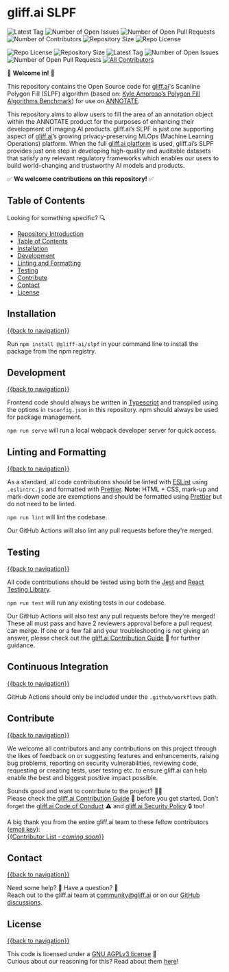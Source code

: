 # gliff.ai SLPF

![Latest Tag](https://img.shields.io/github/v/tag/gliff-ai/slpf?&label=latest_tag&style=flat-square&color=f2f2f2) ![Number of Open Issues](https://img.shields.io/github/issues/gliff-ai/slpf?style=flat-square&color=yellow) ![Number of Open Pull Requests](https://img.shields.io/github/issues-pr/gliff-ai/slpf?style=flat-square&color=yellow) ![Number of Contributors](https://img.shields.io/github/contributors/gliff-ai/slpf?style=flat-square&color=yellow) ![Repository Size](https://img.shields.io/github/repo-size/gliff-ai/slpf?style=flat-square&color=red) ![Repo License](https://img.shields.io/github/license/gliff-ai/slpf?color=0078FF&style=flat-square)

![Repo License](https://img.shields.io/github/license/gliff-ai/slpf?color=0078FF&style=flat-square) ![Repository Size](https://img.shields.io/github/repo-size/gliff-ai/slpf?style=flat-square&color=f2f2f2) ![Latest Tag](https://img.shields.io/github/v/tag/gliff-ai/slpf?&label=latest%20tag&style=flat-square&color=f2f2f2) ![Number of Open Issues](https://img.shields.io/github/issues/gliff-ai/slpf?style=flat-square&color=yellow) ![Number of Open Pull Requests](https://img.shields.io/github/issues-pr/gliff-ai/slpf?style=flat-square&color=yellow) <!-- ALL-CONTRIBUTORS-BADGE:START - Do not remove or modify this section -->
[![All Contributors](https://img.shields.io/badge/contributors-0-yellow.svg?style=flat-square)](#contributors)
<!-- ALL-CONTRIBUTORS-BADGE:END -->

👋 **Welcome in!** 👋

This repository contains the Open Source code for [gliff.ai](https://gliff.ai/)'s Scanline Polygon Fill (SLPF) algorithm (based on: [Kyle Amoroso’s Polygon Fill Algorithms Benchmark](https://github.com/kamoroso94/polygon-fill-benchmark)) for use on [ANNOTATE](https://github.com/gliff-ai/annotate/blob/main/README.md).

This repository aims to allow users to fill the area of an annotation object within the ANNOTATE product for the purposes of enhancing their development of imaging AI products. gliff.ai’s SLPF is just one supporting aspect of [gliff.ai](https://gliff.ai/)’s growing privacy-preserving MLOps (Machine Learning Operations) platform. When the full [gliff.ai platform](https://gliff.ai/software/) is used, gliff.ai’s SLPF provides just one step in developing high-quality and auditable datasets that satisfy any relevant regulatory frameworks which enables our users to build world-changing and trustworthy AI models and products.

✅ **We welcome contributions on this repository!** ✅

## Table of Contents

Looking for something specific? 🔍

- [Repository Introduction](#gliffai-slpf)
- [Table of Contents](#table-of-contents)
- [Installation](#installation)
- [Development](#development)
- [Linting and Formatting](#linting-and-formatting)
- [Testing](#testing)
- [Contribute](#contribute)
- [Contact](#contact)
- [License](#license)

## Installation

[{{back to navigation}}](#table-of-contents)

Run `npm install @gliff-ai/slpf` in your command line to install the package from the npm registry.

## Development

[{{back to navigation}}](#table-of-contents)

Frontend code should always be written in [Typescript](https://www.typescriptlang.org/) and transpiled using the options in `tsconfig.json` in this repository. npm should always be used for package management.

`npm run serve` will run a local webpack developer server for quick access.

## Linting and Formatting

[{{back to navigation}}](#table-of-contents)

As a standard, all code contributions should be linted with [ESLint](https://eslint.org/) using `.eslintrc.js` and formatted with [Prettier](https://prettier.io/). **Note:** HTML + CSS, mark-up and mark-down code are exemptions and should be formatted using [Prettier](https://prettier.io/) but do not need to be linted.

`npm run lint` will lint the codebase.

Our GitHub Actions will also lint any pull requests before they're merged.

## Testing

[{{back to navigation}}](#table-of-contents)

All code contributions should be tested using both the [Jest](https://jestjs.io/) and [React Testing Library](https://testing-library.com/docs/react-testing-library/intro/).

`npm run test` will run any existing tests in our codebase.

Our GitHub Actions will also test any pull requests before they're merged! These all must pass and have 2 reviewers approval before a pull request can merge. If one or a few fail and your troubleshooting is not giving an answer, please check out the [gliff.ai Contribution Guide](https://github.com/gliff-ai/.github/blob/main/CONTRIBUTING.md) 👋 for further guidance.

## Continuous Integration

[{{back to navigation}}](#table-of-contents)

GitHub Actions should only be included under the `.github/workflows` path.

## Contribute

[{{back to navigation}}](#table-of-contents)

We welcome all contributors and any contributions on this project through the likes of feedback on or suggesting features and enhancements, raising bug problems, reporting on security vulnerabilities, reviewing code, requesting or creating tests, user testing etc. to ensure gliff.ai can help enable the best and biggest positive impact possible. 

Sounds good and want to contribute to the project? 🧑‍💻 \
Please check the [gliff.ai Contribution Guide]((https://github.com/gliff-ai/.github/blob/main/CONTRIBUTING.md)) 👋 before you get started. Don’t forget the [gliff.ai Code of Conduct]((https://github.com/gliff-ai/.github/blob/main/CODE_OF_CONDUCT.md)) ⚠️ and  [gliff.ai Security Policy]((https://github.com/gliff-ai/.github/blob/main/SECURITY.md)) 🔒 too!

A big thank you from the entire gliff.ai team to these fellow contributors ([emoji key](https://allcontributors.org/docs/en/emoji-key)): \
[{{Contributor List - _coming soon_}}](https://github.com/all-contributors/all-contributors)

## Contact

[{{back to navigation}}](#table-of-contents)

Need some help? 🤔 Have a question? 🧠 \
Reach out to the gliff.ai team at [community@gliff.ai](mailto:community@gliff.ai?subject=[GitHub]) or on our [GitHub discussions](https://github.com/gliff-ai/roadmap/discussions/landing).

## License

[{{back to navigation}}](#table-of-contents)

This code is licensed under a [GNU AGPLv3 license](https://github.com/gliff-ai/slpf/blob/main/LICENSE) 📝 \
Curious about our reasoning for this? Read about them [here](https://gliff.ai/articles/open-source-license-gnu-agplv3/)!
